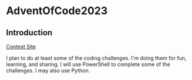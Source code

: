 # AdventOfCode2023

## Introduction

[Contest Site](https://adventofcode.com/2023)

I plan to do at least some of the coding challenges. I'm doing them for fun, learning, and sharing. I will use PowerShell to complete some of the challenges. I may also use Python.
